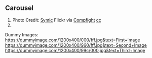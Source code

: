 ## Carousel

1.  Photo Credit: <a href="https://www.flickr.com/photos/73344134@N00/9728732642/">Symic</a> Flickr via <a href="http://compfight.com">Compfight</a> <a href="https://creativecommons.org/licenses/by/2.0/">cc</a>
2.

Dummy Images:
https://dummyimage.com/1200x400/000/fff.jpg&text=First+Image
https://dummyimage.com/1200x400/960/fff.jpg&text=Second+Image
https://dummyimage.com/1200x400/99c/000.jpg&text=Third+Image
